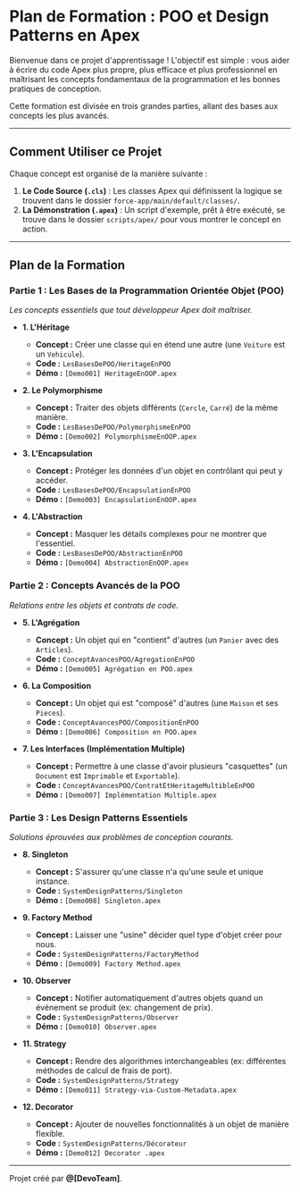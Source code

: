 
# Plan de Formation : POO et Design Patterns en Apex

Bienvenue dans ce projet d'apprentissage ! L'objectif est simple : vous aider à écrire du code Apex plus propre, plus efficace et plus professionnel en maîtrisant les concepts fondamentaux de la programmation et les bonnes pratiques de conception.

Cette formation est divisée en trois grandes parties, allant des bases aux concepts les plus avancés.

---

## Comment Utiliser ce Projet

Chaque concept est organisé de la manière suivante :
1.  **Le Code Source (`.cls`)** : Les classes Apex qui définissent la logique se trouvent dans le dossier `force-app/main/default/classes/`.
2.  **La Démonstration (`.apex`)** : Un script d'exemple, prêt à être exécuté, se trouve dans le dossier `scripts/apex/` pour vous montrer le concept en action.

---

## Plan de la Formation

### Partie 1 : Les Bases de la Programmation Orientée Objet (POO)

*Les concepts essentiels que tout développeur Apex doit maîtriser.*

- **1. L'Héritage**
  - **Concept :** Créer une classe qui en étend une autre (une `Voiture` est un `Vehicule`).
  - **Code :** `LesBasesDePOO/HeritageEnPOO`
  - **Démo :** `[Demo001] HeritageEnOOP.apex`

- **2. Le Polymorphisme**
  - **Concept :** Traiter des objets différents (`Cercle`, `Carré`) de la même manière.
  - **Code :** `LesBasesDePOO/PolymorphismeEnPOO`
  - **Démo :** `[Demo002] PolymorphismeEnOOP.apex`

- **3. L'Encapsulation**
  - **Concept :** Protéger les données d'un objet en contrôlant qui peut y accéder.
  - **Code :** `LesBasesDePOO/EncapsulationEnPOO`
  - **Démo :** `[Demo003] EncapsulationEnOOP.apex`

- **4. L'Abstraction**
  - **Concept :** Masquer les détails complexes pour ne montrer que l'essentiel.
  - **Code :** `LesBasesDePOO/AbstractionEnPOO`
  - **Démo :** `[Demo004] AbstractionEnOOP.apex`

### Partie 2 : Concepts Avancés de la POO

*Relations entre les objets et contrats de code.*

- **5. L'Agrégation**
  - **Concept :** Un objet qui en "contient" d'autres (un `Panier` avec des `Articles`).
  - **Code :** `ConceptAvancesPOO/AgregationEnPOO`
  - **Démo :** `[Demo005] Agrégation en POO.apex`

- **6. La Composition**
  - **Concept :** Un objet qui est "composé" d'autres (une `Maison` et ses `Pieces`).
  - **Code :** `ConceptAvancesPOO/CompositionEnPOO`
  - **Démo :** `[Demo006] Composition en POO.apex`

- **7. Les Interfaces (Implémentation Multiple)**
  - **Concept :** Permettre à une classe d'avoir plusieurs "casquettes" (un `Document` est `Imprimable` et `Exportable`).
  - **Code :** `ConceptAvancesPOO/ContratEtHeritageMultibleEnPOO`
  - **Démo :** `[Demo007] Implémentation Multiple.apex`

### Partie 3 : Les Design Patterns Essentiels

*Solutions éprouvées aux problèmes de conception courants.*

- **8. Singleton**
  - **Concept :** S'assurer qu'une classe n'a qu'une seule et unique instance.
  - **Code :** `SystemDesignPatterns/Singleton`
  - **Démo :** `[Demo008] Singleton.apex`

- **9. Factory Method**
  - **Concept :** Laisser une "usine" décider quel type d'objet créer pour nous.
  - **Code :** `SystemDesignPatterns/FactoryMethod`
  - **Démo :** `[Demo009] Factory Method.apex`

- **10. Observer**
  - **Concept :** Notifier automatiquement d'autres objets quand un événement se produit (ex: changement de prix).
  - **Code :** `SystemDesignPatterns/Observer`
  - **Démo :** `[Demo010] Observer.apex`

- **11. Strategy**
  - **Concept :** Rendre des algorithmes interchangeables (ex: différentes méthodes de calcul de frais de port).
  - **Code :** `SystemDesignPatterns/Strategy`
  - **Démo :** `[Demo011] Strategy‐via‐Custom‐Metadata.apex`

- **12. Decorator**
  - **Concept :** Ajouter de nouvelles fonctionnalités à un objet de manière flexible.
  - **Code :** `SystemDesignPatterns/Décorateur`
  - **Démo :** `[Demo012] Decorator .apex`

---

Projet créé par **@[DevoTeam]**.
